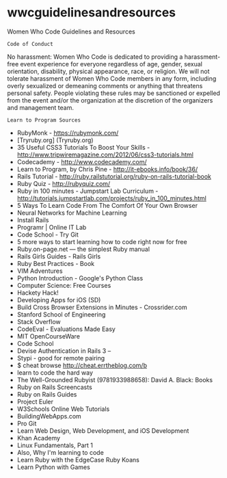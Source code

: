 wwcguidelinesandresources
=========================

Women Who Code Guidelines and Resources

    Code of Conduct 

No harassment: Women Who Code is dedicated to providing a harassment-free event experience for everyone regardless of age, gender, sexual orientation, disability, physical appearance, race, or religion. We will not tolerate harassment of Women Who Code members in any form, including overly sexualized or demeaning comments or anything that threatens personal safety. People violating these rules may be sanctioned or expelled from the event and/or the organization at the discretion of the organizers and management team.
    

    Learn to Program Sources
- RubyMonk - https://rubymonk.com/  
- [Tryruby.org] (Tryruby.org) 
- 35 Useful CSS3 Tutorials To Boost Your Skills - http://www.tripwiremagazine.com/2012/06/css3-tutorials.html  
- Codecademy - http://www.codecademy.com/  
- Learn to Program, by Chris Pine - http://it-ebooks.info/book/36/  
- Rails Tutorial - http://ruby.railstutorial.org/ruby-on-rails-tutorial-book  
- Ruby Quiz - http://rubyquiz.com/  
- Ruby in 100 minutes - Jumpstart Lab Curriculum - http://tutorials.jumpstartlab.com/projects/ruby_in_100_minutes.html  
- 5 Ways To Learn Code From The Comfort Of Your Own Browser
- Neural Networks for Machine Learning
- Install Rails
- Programr | Online IT Lab
- Code School - Try Git
- 5 more ways to start learning how to code right now for free
- Ruby.on-page.net — the simplest Ruby manual
- Rails Girls Guides - Rails Girls
- Ruby Best Practices - Book
- VIM Adventures
- Python Introduction - Google's Python Class
- Computer Science: Free Courses
- Hackety Hack!
- Developing Apps for iOS (SD)
- Build Cross Browser Extensions in Minutes - Crossrider.com
- Stanford School of Engineering
- Stack Overflow
- CodeEval - Evaluations Made Easy
- MIT OpenCourseWare
- Code School
- Devise Authentication in Rails 3 –
- Stypi - good for remote pairing
- $ cheat browse http://cheat.errtheblog.com/b
- learn to code the hard way
- The Well-Grounded Rubyist (9781933988658): David A. Black: Books
- Ruby on Rails Screencasts
- Ruby on Rails Guides
- Project Euler
- W3Schools Online Web Tutorials
- BuildingWebApps.com
- Pro Git
- Learn Web Design, Web Development, and iOS Development
- Khan Academy
- Linux Fundamentals, Part 1
- Also, Why I'm learning to code
- Learn Ruby with the EdgeCase Ruby Koans
- Learn Python with Games

